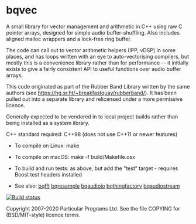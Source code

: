 
bqvec
=====

A small library for vector management and arithmetic in C++ using raw
C pointer arrays, designed for simple audio buffer-shuffling. Also
includes aligned malloc wrappers and a lock-free ring buffer.

The code can call out to vector arithmetic helpers (IPP, vDSP) in some
places, and has loops written with an eye to auto-vectorising
compilers, but mostly this is a convenience library rather than for
performance -- it initially exists to give a fairly consistent API to
useful functions over audio buffer arrays.

This code originated as part of the Rubber Band Library written by the
same authors (see https://hg.sr.ht/~breakfastquay/rubberband/).
It has been pulled out into a separate library and relicensed under a
more permissive licence.

Generally expected to be vendored in to local project builds rather
than being installed as a system library.

C++ standard required: C++98 (does not use C++11 or newer features)

 * To compile on Linux: make
   
 * To compile on macOS: make -f build/Makefile.osx

 * To build and run tests: as above, but add the "test" target -
   requires Boost test headers installed

 * See also: [bqfft](https://hg.sr.ht/~breakfastquay/bqfft) [bqresample](https://hg.sr.ht/~breakfastquay/bqresample) [bqaudioio](https://hg.sr.ht/~breakfastquay/bqaudioio) [bqthingfactory](https://hg.sr.ht/~breakfastquay/bqthingfactory) [bqaudiostream](https://hg.sr.ht/~breakfastquay/bqaudiostream)

[![Build status](https://builds.sr.ht/~breakfastquay/bqvec.svg)](https://builds.sr.ht/~breakfastquay/bqvec?)

Copyright 2007-2020 Particular Programs Ltd. See the file COPYING for
(BSD/MIT-style) licence terms.

